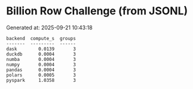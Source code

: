 # Billion Row Challenge (from JSONL)

Generated at: 2025-09-21 10:43:18

```text
backend  compute_s  groups
-------  ---------  ------
dask        0.0139       3
duckdb      0.0004       3
numba       0.0004       3
numpy       0.0004       3
pandas      0.0004       3
polars      0.0005       3
pyspark     1.0358       3
```
